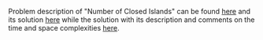 Problem description of "Number of Closed Islands" can be found
[here](https://leetcode.com/problems/number-of-enclaves/description/) and its solution
[here](https://github.com/aurimas13/Solutions-To-Problems/blob/main/LeetCode/Python%20Solutions/Number%20of%20Enclaves/number.py)
while the solution with its description and comments on the time and space complexities 
[here](https://leetcode.com/problems/number-of-closed-islands/solutions/3075572/python-solution-fast-efficient-beats-97/).
